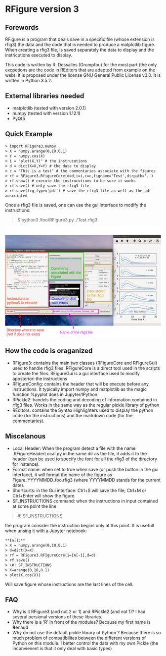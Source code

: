 # RFigure version 3

## Forewords

RFigure is a program that deals save in a specific file (whose extension is
rfig3) the data and the code that is needed to produce a matplotlib figure.
When creating a rfig3 file, is saved separately the data to display and the
instricutions executed to display.

This code is written by R. Dessalles (Grumpfou) for the most part (the only
excpetions are the code in REditors that are adapted from example on the web).
It is proposed under the license GNU General Public License v3.0. It is written
in Python 3.5.2.

## External libraries needed

- matplotlib (tested with version 2.0.1)
- numpy (tested with version 1.12.1)
- PyQt5

## Quick Example
```
> import RFigure3,numpy
> X = numpy.arange(0,10,0.1)
> Y = numpy.cos(X)
> i = "plot(X,Y)" # the instrucutions
> d = dict(X=X,Y=Y) # the data to display
> c = "This is a test" # the commentaries associate with the figures
> rf = RFigure3.RfigureCore(d=d,i=i,c=c,figname='Test',dirpath='.')
> rf.show() # execute the instrucutions to be sure it works
> rf.save() # only save the rfig3 file
> rf.save(fig_type='pdf') # save the rfig3 file as well as the pdf aoscciated
```
Once a rfig3 file is saved, one can use the gui interface to modify the
instructions:
> $ python3 /foo/RFigure3.py ./Test.rfig3

![](./ExampleGui.png)

## How the code is oraganized

- RFigure3: contains the main two classes (RFigureCore and RFigureGui) used to
handle rfig3 files. RFigureCore is a direct tool used in the scripts to create
the files. RFigureGui is a gui interface used to modify aposteriori the
instructions
- RFigureConfig: contains the header that will be execute before any
instructions. It typically import numpy and matplotlib as the magic function
%pyplot does in Jupyter/IPython
- RPickle2: handels the coding and decoding of information contained in rfig3
files. Works in the same way as the regular pickle library of python
- REditors: contains the Syntax Highlighters used to display the python code
(for the instructions) and the markdown code (for the commentaries).

## Miscelanous
- Local Header: When the program detect a file with the name
.RFigureHeaderLocal.py in the same dir as the file, it adds it to the header
(can be used to specify the font for all the rfig3 of the directory for instance).
- Format name: when set to true when save (or push the button in the gui
  interface), it will format the name of the figure as Figure_YYYYMMDD_foo.rfig3
  (where YYYYMMDD stands for the current date).
- Shortcurts: in the Gui interface: Ctrl+S will save the file; Ctrl+M or
Ctrl+Enter will show the figure.
- SF_INSTRUCTIONS command: when the instructions in input contained at some
point the line
> \#! SF_INSTRUCTIONS

the program consider the instruction begins only at this point. It is usefull
when unsing it with a Jupyter notebook:
```
**In[]:**
> X = numpy.arange(0,10,0.1)
> d=dict(X=X)
> rf = RFigure3.RFIgureCore(i=In[-1],d=d)
> rf.save()
> \#! SF_INSTRUCTIONS
> X=arange(0,10,0.1)
> plot(X,cos(X))
```
Will save figure whose instructions are the last lines of the cell.

## FAQ

- Why is it RFigure3 (and not 2 or 1) and RPickle2 (and not 1)?
  I had several persional versions of these libraries.
- Why there is a 'R' in front of the modules?
  Because my first name is **R**enaud
- Why do not use the default pickle library of Python ?
  Because there is so much problem of compatibilites between the different
  versions of Python on this module. I better control the data with my own
  Pickle (the inconvienent is that it only deal with basic types)
